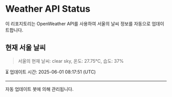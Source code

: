 
# Weather API Status

이 리포지토리는 OpenWeather API를 사용하여 서울의 날씨 정보를 자동으로 업데이트합니다.

## 현재 서울 날씨
> 서울의 현재 날씨: clear sky, 온도: 27.75°C, 습도: 37%

⏳ 업데이트 시간: 2025-06-01 08:17:51 (UTC)

---
자동 업데이트 봇에 의해 관리됩니다.
